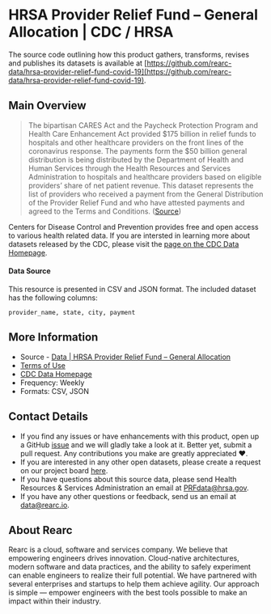 # HRSA Provider Relief Fund – General Allocation | CDC / HRSA

The source code outlining how this product gathers, transforms, revises and publishes its datasets is available at [https://github.com/rearc-data/hrsa-provider-relief-fund-covid-19](https://github.com/rearc-data/hrsa-provider-relief-fund-covid-19).

## Main Overview
> The bipartisan CARES Act and the Paycheck Protection Program and Health Care Enhancement Act provided $175 billion in relief funds to hospitals and other healthcare providers on the front lines of the coronavirus response. The payments form the $50 billion general distribution is being distributed by the Department of Health and Human Services through the Health Resources and Services Administration to hospitals and healthcare providers based on eligible providers’ share of net patient revenue. This dataset represents the list of providers who received a payment from the General Distribution of the Provider Relief Fund and who have attested payments and agreed to the Terms and Conditions. ([Source](https://data.cdc.gov/Administrative/HRSA-Provider-Relief-Fund-General-Allocation/kh8y-3es6))

Centers for Disease Control and Prevention provides free and open access to various health related data. If you are intersted in learning more about datasets released by the CDC, please visit the [page on the CDC Data Homepage](https://data.cdc.gov).

#### Data Source
This resource is presented in CSV and JSON format. The included dataset has the following columns:

`provider_name, state, city, payment`

## More Information
- Source - [Data | HRSA Provider Relief Fund – General Allocation](https://data.cdc.gov/Administrative/HRSA-Provider-Relief-Fund-General-Allocation/kh8y-3es6) 
- [Terms of Use](https://www.usa.gov/government-works)
- [CDC Data Homepage](https://data.cdc.gov/)
- Frequency: Weekly
- Formats: CSV, JSON

## Contact Details
- If you find any issues or have enhancements with this product, open up a GitHub [issue](https://github.com/rearc-data/hrsa-provider-relief-fund-covid-19/issues) and we will gladly take a look at it. Better yet, submit a pull request. Any contributions you make are greatly appreciated :heart:.
- If you are interested in any other open datasets, please create a request on our project board [here](https://github.com/rearc-data/covid-datasets-aws-data-exchange/projects/1).
- If you have questions about this source data, please send Health Resources & Services Administration an email at PRFdata@hrsa.gov.
- If you have any other questions or feedback, send us an email at data@rearc.io.

## About Rearc
Rearc is a cloud, software and services company. We believe that empowering engineers drives innovation. Cloud-native architectures, modern software and data practices, and the ability to safely experiment can enable engineers to realize their full potential. We have partnered with several enterprises and startups to help them achieve agility. Our approach is simple — empower engineers with the best tools possible to make an impact within their industry.

